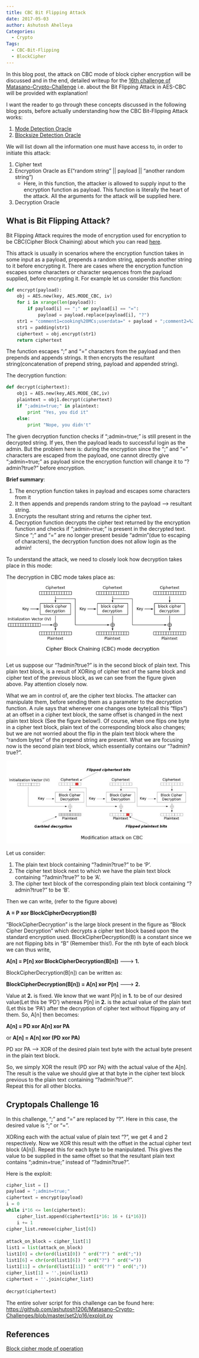 ```yaml
---
title: CBC Bit Flipping Attack
date: 2017-05-03
author: Ashutosh Ahelleya
Categories:
  - Crypto
Tags:
  - CBC-Bit-Flipping
  - BlockCipher
---
```


In this blog post, the attack on CBC mode of block cipher encryption will be discussed and in the end, detailed writeup for the [16th challenge of Matasano-Crypto-Challenge](https://cryptopals.com/sets/2/challenges/16) i.e. about the Bit Flipping Attack in AES-CBC will be provided with explanation!

I want the reader to go through these concepts discussed in the following blog posts, before actually understanding how the CBC Bit-Flipping Attack works:

 1. [Mode Detection Oracle](https://github.com/ashutosh1206/Crypton/tree/master/Block-Cipher#mode-detection)
 2. [Blocksize Detection Oracle](https://github.com/ashutosh1206/Crypton/tree/master/Block-Cipher#block-size-detection)

We will list down all the information one must have access to, in order to initiate this attack:

 1. Cipher text
 2. Encryption Oracle as E(“random string” || payload || “another random string”)
    + Here, in this function, the attacker is allowed to supply input to the encryption function as payload. This function is literally the heart of the attack. All the arguments for the attack will be supplied here.
 3. Decryption Oracle

## What is Bit Flipping Attack?

Bit Flipping Attack requires the mode of encryption used for encryption to be CBC(Cipher Block Chaining) about which you can read [here](https://github.com/ashutosh1206/Crypton/tree/master/Block-Cipher).

This attack is usually in scenarios where the encryption function takes in some input as a payload, prepends a random string, appends another string to it before encrypting it. There are cases where the encryption function escapes some characters or character sequences from the payload supplied, before encrypting it. For example let us consider this function:

~~~python
def encrypt(payload):
    obj = AES.new(key, AES.MODE_CBC, iv)
    for i in xrange(len(payload)):
        if payload[i] == ";" or payload[i] == "=":
            payload = payload.replace(payload[i], "?")
    str1 = "comment1=cooking%20MCs;userdata=" + payload + ";comment2=%20like%20a%20pound%20of%20bacon"
    str1 = padding(str1)
    ciphertext = obj.encrypt(str1)
    return ciphertext
~~~

The function escapes “;” and “=” characters from the payload and then prepends and appends strings. It then encrypts the resultant string(concatenation of prepend string, payload and appended string).

The decryption function:
~~~python
def decrypt(ciphertext):
    obj1 = AES.new(key,AES.MODE_CBC,iv)
    plaintext = obj1.decrypt(ciphertext)
    if ";admin=true;" in plaintext:
        print "Yes, you did it"
    else:
        print "Nope, you didn't"
~~~

The given decryption function checks if “;admin=true;” is still present in the decrypted string. If yes, then the payload leads to successful login as the admin. But the problem here is: during the encryption since the “;” and “=” characters are escaped from the payload, one cannot directly give “;admin=true;” as payload since the encryption function will change it to “?admin?true?” before encryption.

**Brief summary**:

 1. The encryption function takes in payload and escapes some characters from it
 2. It then appends and prepends random string to the payload --> resultant string.
 3. Encrypts the resultant string and returns the cipher text.
 4. Decryption function decrypts the cipher text returned by the encryption function and checks if “;admin=true;” is present in the decrypted text. Since “;” and “=” are no longer present beside “admin”(due to escaping of characters), the decryption function does not allow login as the admin!

To understand the attack, we need to closely look how decryption takes place in this mode:

The decryption in CBC mode takes place as:  
![picture](/ctfzone18-ussh-11.png)

Let us suppose our “?admin?true?” is in the second block of plain text. This plain text block, is a result of XORing of cipher text of the same block and cipher text of the previous block, as we can see from the figure given above. Pay attention closely now.

What we am in control of, are the cipher text blocks. The attacker can manipulate them, before sending them as a parameter to the decryption function. A rule says that whenever one changes one byte(call this “flips”) at an offset in a cipher text block, the same offset is changed in the next plain text block (See the figure below!). Of course, when one flips one byte in a cipher text block, plain text of the corresponding block also changes; but we are not worried about the flip in the plain text block where the “random bytes” of the prepend string are present. What we are focusing now is the second plain text block, which essentially contains our “?admin?true?”.

![picture](/cbc-bit-flip-1.jpg)

Let us consider:

 1. The plain text block containing “?admin?true?” to be ‘P’.
 2. The cipher text block next to which we have the plain text block containing “?admin?true?” to be ‘A’.
 3. The cipher text block of the corresponding plain text block containing “?admin?true?” to be ‘B’.

Then we can write, (refer to the figure above)

**A = P xor BlockCipherDecryption(B)**

“BlockCipherDecryption” is the large block present in the figure as “Block Cipher Decryption” which decrypts a cipher text block based upon the standard encryption used. BlockCipherDecryption(B) is a constant since we are not flipping bits in “B” (Remember this!). For the nth byte of each block we can thus write,

**A[n] = P[n] xor BlockCipherDecryption(B[n])**    ——–> **1.**

BlockCipherDecryption(B[n]) can be written as:

**BlockCipherDecryption(B[n]) = A[n] xor P[n]**     ——–> **2.**

Value at **2.** is fixed. We know that we want P[n] in **1.** to be of our desired value(Let this be ‘PD’) whereas P[n] in **2.** is the actual value of the plain text (Let this be ‘PA’) after the decryption of cipher text without flipping any of them. So, A[n] then becomes:

**A[n] = PD xor A[n] xor PA**

or **A[n] = A[n] xor (PD xor PA)**

PD xor PA —> XOR of the desired plain text byte with the actual byte present in the plain text block.

So, we simply XOR the result (PD xor PA) with the actual value of the A[n]. The result is the value we should give at that byte in the cipher text block previous to the plain text containing “?admin?true?”.  
Repeat this for all other blocks.

## Cryptopals Challenge 16
In this challenge, “;” and “=” are replaced by “?”. Here in this case, the desired value is “;” or “=”.

XORing each with the actual value of plain text “?”, we get 4 and 2 respectively. Now we XOR this result with the offset in the actual cipher text block (A[n]). Repeat this for each byte to be manipulated. This gives the value to be supplied in the same offset so that the resultant plain text contains “;admin=true;” instead of “?admin?true?”.

Here is the exploit:

~~~python
cipher_list = []
payload = ";admin=true;"
ciphertext = encrypt(payload)
i = 0
while i*16 <= len(ciphertext):
    cipher_list.append(ciphertext[i*16: 16 + (i*16)])
    i += 1
cipher_list.remove(cipher_list[6])

attack_on_block = cipher_list[1]
list1 = list(attack_on_block)
list1[0] = chr(ord(list1[0]) ^ ord("?") ^ ord(";"))
list1[6] = chr(ord(list1[6]) ^ ord("?") ^ ord("="))
list1[11] = chr(ord(list1[11]) ^ ord("?") ^ ord(";"))
cipher_list[1] = ''.join(list1)
ciphertext = ''.join(cipher_list)

decrypt(ciphertext)
~~~

The entire solver script for this challenge can be found here: https://github.com/ashutosh1206/Matasano-Crypto-Challenges/blob/master/set2/p16/exploit.py


## References
[Block cipher mode of operation](https://en.wikipedia.org/wiki/Block_cipher_mode_of_operation)
